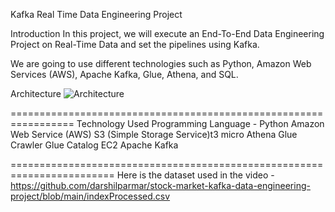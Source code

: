 Kafka Real Time Data Engineering Project


Introduction
In this project, we will execute an End-To-End Data Engineering Project on Real-Time  Data and set the pipelines using Kafka.

We are going to use different technologies such as Python, Amazon Web Services (AWS), Apache Kafka, Glue, Athena, and SQL.

Architecture
![Architecture](https://github.com/user-attachments/assets/15d0561d-85e1-49a9-b800-fa2a5bcf44f9)

=================================================================
Technology Used
Programming Language - Python
Amazon Web Service (AWS)
S3 (Simple Storage Service)t3 micro 
Athena
Glue Crawler
Glue Catalog
EC2
Apache Kafka 

========================================================================
Here is the dataset used in the video - https://github.com/darshilparmar/stock-market-kafka-data-engineering-project/blob/main/indexProcessed.csv
